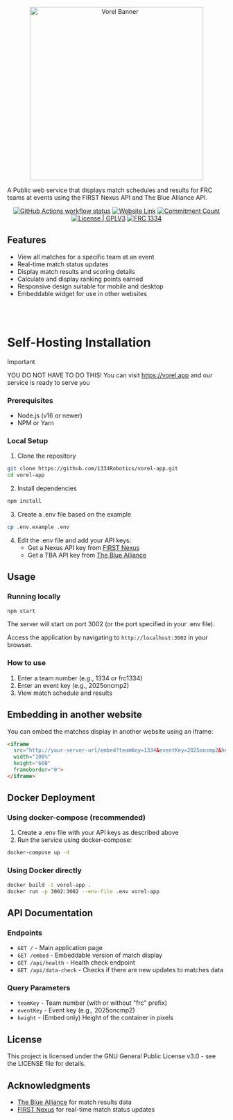 <p align="center">
<a href="https://vorel.app">
<img
width=400
src="https://vorel.app/social-banner3.png"
alt="Vorel Banner"/>
</a>
</p>


A Public web service that displays match schedules and results for FRC teams at events using the FIRST Nexus API and The Blue Alliance API.

<p align="center">
  <a href="https://github.com/1334Robotics/vorel-app/actions"
    ><img
      src="https://img.shields.io/github/actions/workflow/status/1334Robotics/vorel-app/.github/workflows/build.yml?branch=main&style=for-the-badge"
      alt="GitHub Actions workflow status"
  /></a>
  <a href="https://vorel.app"
    ><img
      src="https://img.shields.io/badge/Public-Website-orange?style=for-the-badge"
      alt="Website Link"/></img
  ></a>
  <a href="https://github.com/1334Robotics/vorel-app/commits/main/"
    ><img
      src="https://img.shields.io/github/commit-activity/t/1334Robotics/vorel-app?style=for-the-badge"
      alt="Commitment Count"/></a
  ><br />
  <a href="https://github.com/1334Robotics/vorel-app/blob/main/LICENSE"
    ><img
      src="https://img.shields.io/badge/License-GPLv3-blue.svg?style=for-the-badge"
      alt="License | GPLV3"/></a
  >
  <a href="https://frc-events.firstinspires.org/team/1334"
    >
  <img
      src="https://img.shields.io/badge/FRC-1334-darkred?style=for-the-badge"
      alt="FRC 1334"
  /></a>
</p>

## Features

- View all matches for a specific team at an event
- Real-time match status updates
- Display match results and scoring details
- Calculate and display ranking points earned
- Responsive design suitable for mobile and desktop
- Embeddable widget for use in other websites

<br /><br />

# Self-Hosting Installation



>[!IMPORTANT]
> YOU DO NOT HAVE TO DO THIS!
> You can visit https://vorel.app and our service is ready to serve you



### Prerequisites

- Node.js (v16 or newer)
- NPM or Yarn

### Local Setup

1. Clone the repository
```bash
git clone https://github.com/1334Robotics/vorel-app.git
cd vorel-app
```

2. Install dependencies
```bash
npm install
```

3. Create a .env file based on the example
```bash
cp .env.example .env
```

4. Edit the .env file and add your API keys:
   - Get a Nexus API key from [FIRST Nexus](https://frc.nexus)
   - Get a TBA API key from [The Blue Alliance](https://www.thebluealliance.com/account)

## Usage

### Running locally

```bash
npm start
```

The server will start on port 3002 (or the port specified in your .env file).

Access the application by navigating to `http://localhost:3002` in your browser.

### How to use

1. Enter a team number (e.g., 1334 or frc1334)
2. Enter an event key (e.g., 2025oncmp2)
3. View match schedule and results

## Embedding in another website

You can embed the matches display in another website using an iframe:

```html
<iframe 
  src="http://your-server-url/embed?teamKey=1334&eventKey=2025oncmp2&height=600" 
  width="100%" 
  height="600" 
  frameborder="0">
</iframe>
```

## Docker Deployment

### Using docker-compose (recommended)

1. Create a .env file with your API keys as described above
2. Run the service using docker-compose:

```bash
docker-compose up -d
```

### Using Docker directly

```bash
docker build -t vorel-app .
docker run -p 3002:3002 --env-file .env vorel-app
```

## API Documentation

### Endpoints

- `GET /` - Main application page
- `GET /embed` - Embeddable version of match display
- `GET /api/health` - Health check endpoint
- `GET /api/data-check` - Checks if there are new updates to matches data

### Query Parameters

- `teamKey` - Team number (with or without "frc" prefix)
- `eventKey` - Event key (e.g., 2025oncmp2)
- `height` - (Embed only) Height of the container in pixels

## License

This project is licensed under the GNU General Public License v3.0 - see the LICENSE file for details.

## Acknowledgments

- [The Blue Alliance](https://www.thebluealliance.com) for match results data
- [FIRST Nexus](https://frc.nexus) for real-time match status updates
